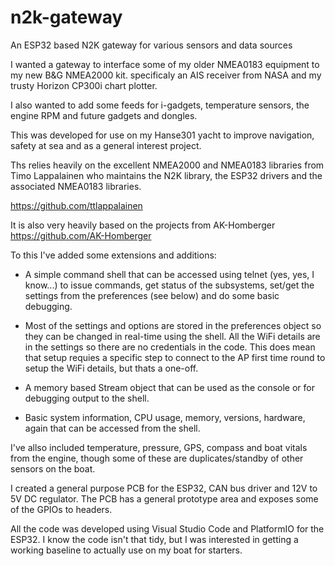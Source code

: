 # n2k-gateway
An ESP32 based N2K gateway for various sensors and data sources

I wanted a gateway to interface some of my older NMEA0183 equipment to my new B&G NMEA2000 kit. specificaly an AIS receiver from NASA and my trusty Horizon CP300i chart plotter. 

I also wanted to add some feeds for i-gadgets, temperature sensors, the engine RPM and future gadgets and dongles.

This was developed for use on my Hanse301 yacht to improve navigation, safety at sea and as a general interest project.

Ths relies heavily on the excellent NMEA2000 and NMEA0183 libraries from Timo Lappalainen who maintains the N2K library, the ESP32 drivers and the associated NMEA0183 libraries. 

https://github.com/ttlappalainen

It is also very heavily based on the projects from AK-Homberger https://github.com/AK-Homberger

To this I've added some extensions and additions:

- A simple command shell that can be accessed using telnet (yes, yes, I know...) to issue commands, get status of the subsystems, set/get the settings from the preferences (see below) and do some basic debugging. 

- Most of the settings and options are stored in the preferences object so they can be changed in real-time using the shell. All the WiFi details are in the settings so there are no credentials in the code. This does mean that setup requies a specific step to connect to the AP first time round to setup the WiFi details, but thats a one-off.

- A memory based Stream object that can be used as the console or for debugging output to the shell.

- Basic system information, CPU usage, memory, versions, hardware, again that can be accessed from the shell.

I've allso included temperature, pressure, GPS, compass and boat vitals from the engine, though some of these are duplicates/standby of other sensors on the boat. 

I created a general purpose PCB for the ESP32, CAN bus driver and 12V to 5V DC regulator. The PCB has a general prototype area and exposes some of the GPIOs to headers. 

All the code was developed using Visual Studio Code and PlatformIO for the ESP32. I know the code isn't that tidy, but I was interested in getting a working baseline to actually use on my boat for starters.
